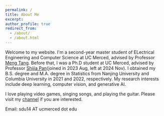 ```yaml
---
permalink: /
title: About Me
excerpt: 
author_profile: true
redirect_from: 
  - /about/
  - /about.html
---
```


Welcome to my website. I'm a second-year master student of ELectrical Engineering and Computer Science at UC Merced, advised by Professor [Meng Tang](http://mengtang.org/). Before that, I was a Ph.D student at UC Merced, advised by Professor [Shijia Pan](https://www.panslab.com/people)(joined in 2023 Aug, left at 2024 Nov). I obtained my B.S. degree and M.A. degree in Statistics from Nanjing University and Columbia University in 2021 and 2022, respectively. My research interests include deep learning, computer vision, and generative AI.


<!-- Welcome to my website. I'm a second-year Ph.D. student of Electrical Engineering and Computer Science at UC Merced [PANS LAB](https://www.panslab.com/), advised
by Prof. Shijia Pan. I obtained my B.S. degree and M.A. degree in Statistics from Nanjing University and Columbia University in 2021 and 2022, respectively.
My research interests include machine learning, deep learning, and their applications in various fields. -->

I love playing video games, singing songs, and playing the guitar. Please visit my [channel](https://space.bilibili.com/18942867?spm_id_from=333.999.0.0) if you are interested.

Email: sdu14 AT ucmerced dot edu  
<!-- Last updated: Oct 27, 2024 -->

<!-- # Research Projects

## IOT Classification Challenge: Activity Detection
<div >
<img style="float: left; padding: 0px 3px 0px 0px" width="300" height="170"  src="images/ActivityClassification.png">
Understanding human activities is an essential part in building a smart IOT environment. This project aims to use vision-based 
methods to classify human activities, different interactions with a fridge, in an IOT scenario. We use detectron2 to extract 
a skeleton representation of human gestures, which is simplified to the coordinates of 17 keypoints within a frame. The skeleton 
data extracted from a video is a time series. So we use the Transformer-based deep learning method to model the temporal information.
</div> -->